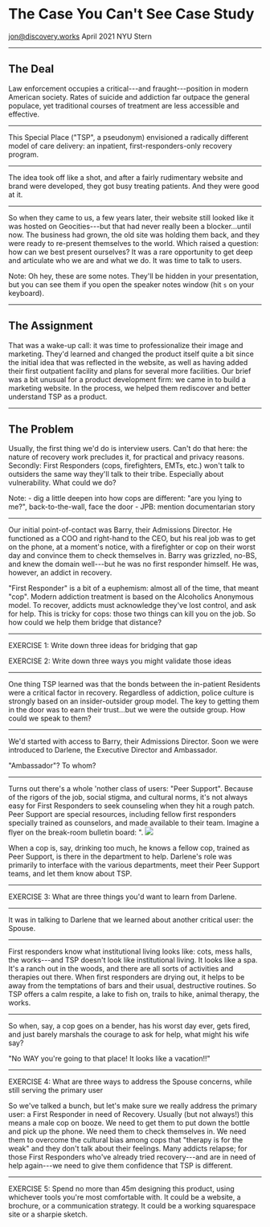 # The Case You Can't See Case Study

jon@discovery.works
April 2021
NYU Stern 

---

## The Deal

Law enforcement occupies a critical---and fraught---position in modern American society. Rates of suicide and addiction far outpace the general populace, yet traditional courses of treatment are less accessible and effective. 


---

This Special Place ("TSP", a pseudonym) envisioned a radically different model of care delivery: an inpatient, first-responders-only recovery program. 

---

The idea took off like a shot, and after a fairly rudimentary website and brand were developed, they got busy treating patients. And they were good at it. 

---

So when they came to us, a few years later, their website still looked like it was hosted on Geocities---but that had never really been a blocker...until now. The business had grown, the old site was holding them back, and they were ready to re-present themselves to the world. Which raised a question: how can we best present ourselves? It was a rare opportunity to get deep and articulate who we are and what we do. It was time to talk to users.

Note:
  Oh hey, these are some notes. They'll be hidden in your presentation, but you can see them if you open the speaker notes window (hit `s` on your keyboard).

---


## The Assignment

That was a wake-up call: it was time to professionalize their image and marketing. They'd learned and changed the product itself quite a bit since the initial idea that was reflected in the website, as well as having added their first outpatient facility and plans for several more facilities. Our brief was a bit unusual for a product development firm: we came in to build a marketing website. In the process, we helped them rediscover and better understand TSP as a product.

---

The Problem
-----------

Usually, the first thing we'd do is interview users. Can't do that here: the nature of recovery work precludes it, for practical and privacy reasons. Secondly: First Responders (cops, firefighters, EMTs, etc.) won't talk to outsiders the same way they'll talk to their tribe. Especially about vulnerability. What could we do?

Note: 
    - dig a little deepen into how cops are different: "are you lying to me?", back-to-the-wall, face the door
    - JPB: mention documentarian story

---

Our initial point-of-contact was Barry, their Admissions Director. He functioned as a COO and right-hand to the CEO, but his real job was to get on the phone, at a moment's notice, with a firefighter or cop on their worst day and convince them to check themselves in. Barry was grizzled, no-BS, and knew the domain well---but he was no first responder himself. He was, however, an addict in recovery.

"First Responder" is a bit of a euphemism: almost all of the time, that meant "cop". Modern addiction treatment is based on the Alcoholics Anonymous model. To recover, addicts must acknowledge they've lost control, and ask for help. This is tricky for cops: those two things can kill you on the job. So how could we help them bridge that distance?

---

EXERCISE 1: Write down three ideas for bridging that gap

EXERCISE 2: Write down three ways you might validate those ideas

---

One thing TSP learned was that the bonds between the in-patient Residents were a critical factor in recovery. Regardless of addiction, police culture is strongly based on an insider-outsider group model. The key to getting them in the door was to earn their trust...but we were the outside group. How could we speak to them?

---

We'd started with access to Barry, their Admissions Director. Soon we were introduced to Darlene, the Executive Director and Ambassador.

"Ambassador"? To whom?

---

Turns out there's a whole 'nother class of users: "Peer Support". Because of the rigors of the job, social stigma, and cultural norms, it's not always easy for First Responders to seek counseling when they hit a rough patch. Peer Support are special resources, including fellow first responders specially trained as counselors, and made available to their team. Imagine a flyer on the break-room bulletin board: ". ![](https://lh3.googleusercontent.com/vpmMvltJ_GYqq1ISUURgHpRYKB1hdjLWvr3d111GvAAnvwh3kHt57e1p5wPMvPSGyBrsoVIWFI2xVLsVQvdOQE0Z1TL2N9nPKSi_-kYk9MpnNKTsAK2A2V5FE5LWtr-i0umm0djX)

When a cop is, say, drinking too much, he knows a fellow cop, trained as Peer Support, is there in the department to help. Darlene's role was primarily to interface with the various departments, meet their Peer Support teams, and let them know about TSP.

---

EXERCISE 3: What are three things you'd want to learn from Darlene.

---

It was in talking to Darlene that we learned about another critical user: the Spouse. 

---

First responders know what institutional living looks like: cots, mess halls, the works---and TSP doesn't look like institutional living. It looks like a spa. It's a ranch out in the woods, and there are all sorts of activities and therapies out there. When first responders are drying out, it helps to be away from the temptations of bars and their usual, destructive routines. So TSP offers a calm respite, a lake to fish on, trails to hike, animal therapy, the works.

---

So when, say, a cop goes on a bender, has his worst day ever, gets fired, and just barely marshals the courage to ask for help, what might his wife say?

"No WAY you're going to that place! It looks like a vacation!!"

---

EXERCISE 4: What are three ways to address the Spouse concerns, while still serving the primary user

So we've talked a bunch, but let's make sure we really address the primary user: a First Responder in need of Recovery. Usually (but not always!) this means a male cop on booze. We need to get them to put down the bottle and pick up the phone. We need them to check themselves in. We need them to overcome the cultural bias among cops that "therapy is for the weak" and they don't talk about their feelings. Many addicts relapse; for those First Responders who've already tried recovery---and are in need of help again---we need to give them confidence that TSP is different.

---

EXERCISE 5: Spend no more than 45m designing this product, using whichever tools you're most comfortable with. It could be a website, a brochure, or a communication strategy. It could be a working squarespace site or a sharpie sketch.

